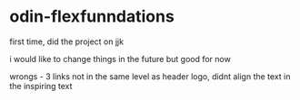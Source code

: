 # odin-flexfunndations
first time, did the project on jjk

i would like to change things in the future but good for now

wrongs - 3 links not in the same level as header logo,
            didnt align the text in the inspiring text